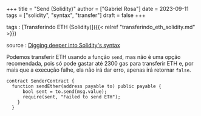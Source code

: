 +++
title = "Send (Solidity)"
author = ["Gabriel Rosa"]
date = 2023-09-11
tags = ["solidity", "syntax", "transfer"]
draft = false
+++

tags
: [Transferindo ETH (Solidity)]({{< relref "transferindo_eth_solidity.md" >}})

source
: [Digging deeper into Solidity's syntax](https://learnweb3.io/degrees/ethereum-developer-degree/sophomore/digging-deeper-into-soliditys-syntax/#eth-transfers)

Podemos transferir ETH usando a função `send`, mas não é uma opção recomendada, pois só pode gastar até 2300 gas para transferir ETH e, por mais que a execução falhe, ela não irá dar erro, apenas irá retornar `false`.

```solidity
contract SenderContract {
  function sendEther(address payable to) public payable {
      bool sent = to.send(msg.value);
      require(sent, "Failed to send ETH");
    }
  }
```
